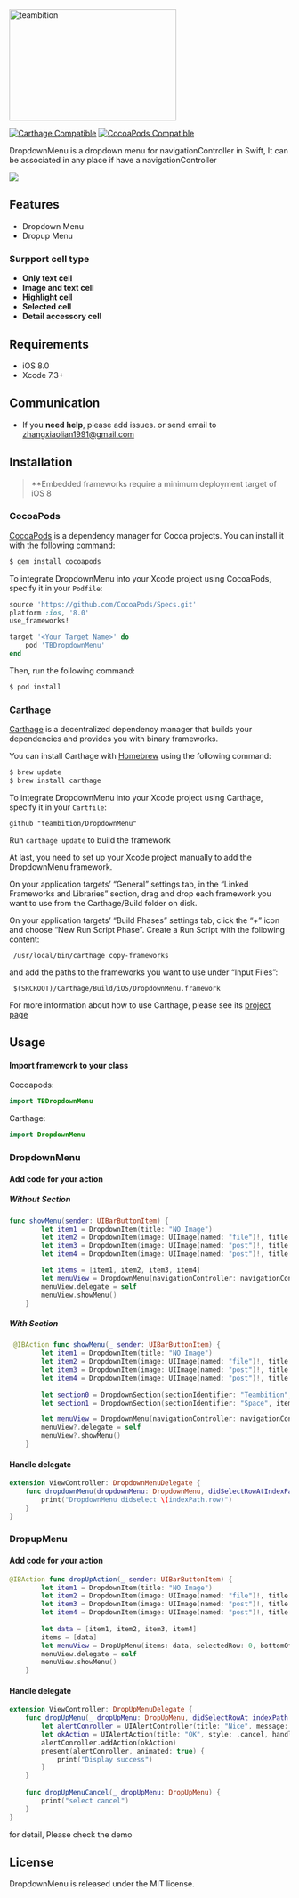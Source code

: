 <img src="https://dn-st.teambition.net/teambition/images/logo.2328738d.svg" width = "300" height = "200" alt="teambition" align=center />

[![Carthage Compatible](https://img.shields.io/badge/Carthage-compatible-4BC51D.svg?style=flat)](https://github.com/Carthage/Carthage)
[![CocoaPods Compatible](https://img.shields.io/cocoapods/v/TBDropdownMenu.svg)](https://img.shields.io/cocoapods/v/TBDropdownMenu.svg)

 DropdownMenu is a dropdown menu for navigationController in Swift, It  can be associated in any place if have a navigationController
 
 ![](./DropdownMenu.gif)

## Features

- Dropdown Menu
- Dropup Menu

### Surpport cell type
- **Only text cell**
- **Image and text cell**
- **Highlight cell**
- **Selected cell**
- **Detail accessory cell**

## Requirements

- iOS 8.0
- Xcode 7.3+

## Communication

- If you **need help**, please add issues. or send email to <zhangxiaolian1991@gmail.com>

## Installation

> **Embedded frameworks require a minimum deployment target of iOS 8

### CocoaPods

[CocoaPods](http://cocoapods.org) is a dependency manager for Cocoa projects. You can install it with the following command:

```bash
$ gem install cocoapods
```

To integrate DropdownMenu into your Xcode project using CocoaPods, specify it in your `Podfile`:

```ruby
source 'https://github.com/CocoaPods/Specs.git'
platform :ios, '8.0'
use_frameworks!

target '<Your Target Name>' do
    pod 'TBDropdownMenu'
end
```

Then, run the following command:

```bash
$ pod install
```


### Carthage

[Carthage](https://github.com/Carthage/Carthage) is a decentralized dependency manager that builds your dependencies and provides you with binary frameworks.

You can install Carthage with [Homebrew](http://brew.sh/) using the following command:

```bash
$ brew update
$ brew install carthage
```

To integrate DropdownMenu into your Xcode project using Carthage, specify it in your `Cartfile`:

    github "teambition/DropdownMenu"

Run `carthage update` to build the framework 

At last, you need to set up your Xcode project manually to add the DropdownMenu framework.

On your application targets’ “General” settings tab, in the “Linked Frameworks and Libraries” section, drag and drop each framework you want to use from the Carthage/Build folder on disk.

On your application targets’ “Build Phases” settings tab, click the “+” icon and choose “New Run Script Phase”. Create a Run Script with the following content:

     /usr/local/bin/carthage copy-frameworks
    
and add the paths to the frameworks you want to use under “Input Files”:

     $(SRCROOT)/Carthage/Build/iOS/DropdownMenu.framework

For more information about how to use Carthage, please see its [project page](https://github.com/Carthage/Carthage)


## Usage

#### Import framework to your class

Cocoapods:

```swift
import TBDropdownMenu

```

Carthage:

```swift
import DropdownMenu

```

### DropdownMenu

#### Add code for your action

##### Without  Section

```swift
func showMenu(sender: UIBarButtonItem) {
        let item1 = DropdownItem(title: "NO Image")
        let item2 = DropdownItem(image: UIImage(named: "file")!, title: "File")
        let item3 = DropdownItem(image: UIImage(named: "post")!, title: "Post", style: .Highlight)
        let item4 = DropdownItem(image: UIImage(named: "post")!, title: "Event", style: .Highlight, accessoryImage: UIImage(named: "accessory")!)

        let items = [item1, item2, item3, item4]
        let menuView = DropdownMenu(navigationController: navigationController!, items: items, selectedRow: selectedRow)
        menuView.delegate = self
        menuView.showMenu()
    }
```

##### With Section

```swift
 @IBAction func showMenu(_ sender: UIBarButtonItem) {
        let item1 = DropdownItem(title: "NO Image")
        let item2 = DropdownItem(image: UIImage(named: "file")!, title: "File")
        let item3 = DropdownItem(image: UIImage(named: "post")!, title: "Post", style: .highlight)
        let item4 = DropdownItem(image: UIImage(named: "post")!, title: "Event", style: .highlight, accessoryImage: UIImage(named: "accessory")!)
        
        let section0 = DropdownSection(sectionIdentifier: "Teambition", items: [item1, item2])
        let section1 = DropdownSection(sectionIdentifier: "Space", items: [item3, item4])

        let menuView = DropdownMenu(navigationController: navigationController!, sections: [section0, section1], selectedIndexPath: selectedIndexPath)
        menuView?.delegate = self
        menuView?.showMenu()
    }
```

#### Handle delegate

```swift
extension ViewController: DropdownMenuDelegate {
    func dropdownMenu(dropdownMenu: DropdownMenu, didSelectRowAtIndexPath indexPath: NSIndexPath) {
        print("DropdownMenu didselect \(indexPath.row)")
    }
}
```

### DropupMenu

#### Add code for your action

```swift
@IBAction func dropUpAction(_ sender: UIBarButtonItem) {
        let item1 = DropdownItem(title: "NO Image")
        let item2 = DropdownItem(image: UIImage(named: "file")!, title: "File")
        let item3 = DropdownItem(image: UIImage(named: "post")!, title: "Post", style: .highlight)
        let item4 = DropdownItem(image: UIImage(named: "post")!, title: "Event", style: .highlight, accessoryImage: UIImage(named: "accessory")!)
        
        let data = [item1, item2, item3, item4]
        items = [data]
        let menuView = DropUpMenu(items: data, selectedRow: 0, bottomOffsetY: self.tabBarController?.tabBar.frame.height ?? 0)
        menuView.delegate = self
        menuView.showMenu()
    }
```

#### Handle delegate

```swift
extension ViewController: DropUpMenuDelegate {
    func dropUpMenu(_ dropUpMenu: DropUpMenu, didSelectRowAt indexPath: IndexPath) {
        let alertConroller = UIAlertController(title: "Nice", message: "DropUpMenu didselect \(indexPath.row) text:\(items[indexPath.section][indexPath.row].title)", preferredStyle: .alert)
        let okAction = UIAlertAction(title: "OK", style: .cancel, handler: nil)
        alertConroller.addAction(okAction)
        present(alertConroller, animated: true) {
            print("Display success")
        }
    }
    
    func dropUpMenuCancel(_ dropUpMenu: DropUpMenu) {
        print("select cancel")
    }
}
```


for detail, Please check the demo

## License

DropdownMenu is released under the MIT license. 

